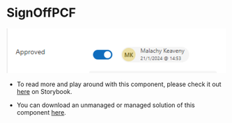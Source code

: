 # SignOffPCF

![Image of PCF component](https://raw.githubusercontent.com/keavenymalachy/SignOffPCF/main/stories/assets/pcf_ticked.png)

- To read more and play around with this component, please check it out [here](https://keavenymalachy.github.io/SignOffPCF) on Storybook.

- You can download an unmanaged or managed solution of this component [here](https://github.com/keavenymalachy/SignOffPCF/releases/latest).
